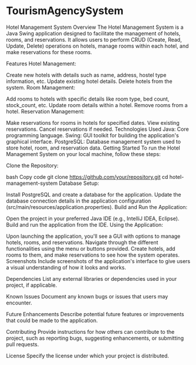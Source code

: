 # TourismAgencySystem
Hotel Management System
Overview
The Hotel Management System is a Java Swing application designed to facilitate the management of hotels, rooms, and reservations. It allows users to perform CRUD (Create, Read, Update, Delete) operations on hotels, manage rooms within each hotel, and make reservations for these rooms.

Features
Hotel Management:

Create new hotels with details such as name, address, hostel type information, etc.
Update existing hotel details.
Delete hotels from the system.
Room Management:

Add rooms to hotels with specific details like room type, bed count, stock_count, etc.
Update room details within a hotel.
Remove rooms from a hotel.
Reservation Management:

Make reservations for rooms in hotels for specified dates.
View existing reservations.
Cancel reservations if needed.
Technologies Used
Java: Core programming language.
Swing: GUI toolkit for building the application's graphical interface.
PostgreSQL: Database management system used to store hotel, room, and reservation data.
Getting Started
To run the Hotel Management System on your local machine, follow these steps:

Clone the Repository:

bash
Copy code
git clone https://github.com/your/repository.git
cd hotel-management-system
Database Setup:

Install PostgreSQL and create a database for the application.
Update the database connection details in the application configuration (src/main/resources/application.properties).
Build and Run the Application:

Open the project in your preferred Java IDE (e.g., IntelliJ IDEA, Eclipse).
Build and run the application from the IDE.
Using the Application:

Upon launching the application, you'll see a GUI with options to manage hotels, rooms, and reservations.
Navigate through the different functionalities using the menu or buttons provided.
Create hotels, add rooms to them, and make reservations to see how the system operates.
Screenshots
Include screenshots of the application's interface to give users a visual understanding of how it looks and works.

Dependencies
List any external libraries or dependencies used in your project, if applicable.

Known Issues
Document any known bugs or issues that users may encounter.

Future Enhancements
Describe potential future features or improvements that could be made to the application.

Contributing
Provide instructions for how others can contribute to the project, such as reporting bugs, suggesting enhancements, or submitting pull requests.

License
Specify the license under which your project is distributed.
